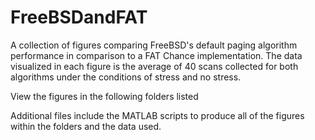 # FreeBSDandFAT
A collection of figures comparing FreeBSD's default paging algorithm performance in comparison to a FAT Chance implementation. The data visualized in each figure is the average of 40 scans collected for both algorithms under the conditions of stress and no stress. 

View the figures in the following folders listed

Additional files include the MATLAB scripts to produce all of the figures within the folders and the data used.

